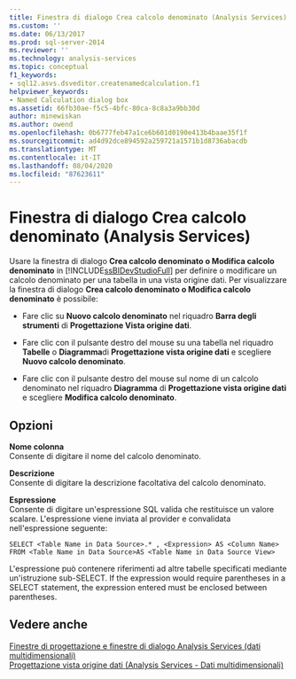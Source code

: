 ```yaml
---
title: Finestra di dialogo Crea calcolo denominato (Analysis Services) | Microsoft Docs
ms.custom: ''
ms.date: 06/13/2017
ms.prod: sql-server-2014
ms.reviewer: ''
ms.technology: analysis-services
ms.topic: conceptual
f1_keywords:
- sql12.asvs.dsveditor.createnamedcalculation.f1
helpviewer_keywords:
- Named Calculation dialog box
ms.assetid: 66fb30ae-f5c5-4bfc-80ca-8c8a3a9bb30d
author: minewiskan
ms.author: owend
ms.openlocfilehash: 0b6777feb47a1ce6b601d0190e413b4baae35f1f
ms.sourcegitcommit: ad4d92dce894592a259721a1571b1d8736abacdb
ms.translationtype: MT
ms.contentlocale: it-IT
ms.lasthandoff: 08/04/2020
ms.locfileid: "87623611"
---
```

# <a name="create-edit-named-calculation-dialog-box-analysis-services"></a>Finestra di dialogo Crea calcolo denominato (Analysis Services)
  Usare la finestra di dialogo **Crea calcolo denominato o Modifica calcolo denominato** in [!INCLUDE[ssBIDevStudioFull](../includes/ssbidevstudiofull-md.md)] per definire o modificare un calcolo denominato per una tabella in una vista origine dati. Per visualizzare la finestra di dialogo **Crea calcolo denominato o Modifica calcolo denominato** è possibile:  
  
-   Fare clic su **Nuovo calcolo denominato** nel riquadro **Barra degli strumenti** di **Progettazione Vista origine dati**.  
  
-   Fare clic con il pulsante destro del mouse su una tabella nel riquadro **Tabelle** o **Diagramma**di **Progettazione vista origine dati** e scegliere **Nuovo calcolo denominato**.  
  
-   Fare clic con il pulsante destro del mouse sul nome di un calcolo denominato nel riquadro **Diagramma** di **Progettazione vista origine dati** e scegliere **Modifica calcolo denominato**.  
  
## <a name="options"></a>Opzioni  
 **Nome colonna**  
 Consente di digitare il nome del calcolo denominato.  
  
 **Descrizione**  
 Consente di digitare la descrizione facoltativa del calcolo denominato.  
  
 **Espressione**  
 Consente di digitare un'espressione SQL valida che restituisce un valore scalare. L'espressione viene inviata al provider e convalidata nell'espressione seguente:  
  
```  
SELECT <Table Name in Data Source>.* , <Expression> AS <Column Name> FROM <Table Name in Data Source>AS <Table Name in Data Source View>  
```  
  
 L'espressione può contenere riferimenti ad altre tabelle specificati mediante un'istruzione sub-SELECT. If the expression would require parentheses in a SELECT statement, the expression entered must be enclosed between parentheses.  
  
## <a name="see-also"></a>Vedere anche  
 [Finestre di progettazione e finestre di dialogo Analysis Services &#40;dati multidimensionali&#41;](analysis-services-designers-and-dialog-boxes-multidimensional-data.md)   
 [Progettazione vista origine dati &#40;Analysis Services - Dati multidimensionali&#41;](data-source-view-designer-analysis-services-multidimensional-data.md)  
  
  
